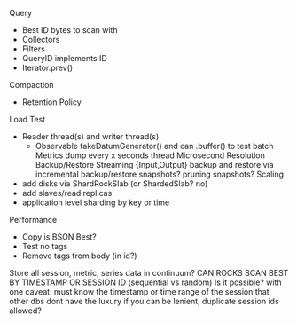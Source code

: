 Query
 - Best ID bytes to scan with
 - Collectors
 - Filters
 - QueryID implements ID
 - Iterator.prev()

Compaction
 - Retention Policy

Load Test
 - Reader thread(s) and writer thread(s)
   - Observable<Datum> fakeDatumGenerator()
    and can .buffer() to test batch
    Metrics dump every x seconds thread
Microsecond Resolution
Backup/Restore
    Streaming {Input,Output} backup and restore via incremental backup/restore
        snapshots? pruning snapshots?
Scaling
 - add disks via ShardRockSlab (or ShardedSlab? no)
 - add slaves/read replicas
 - application level sharding by key or time

Performance
 - Copy is BSON Best?
 - Test no tags
 - Remove tags from body (in id?)

Store all session, metric, series data in continuum?
 CAN ROCKS SCAN BEST BY TIMESTAMP OR SESSION ID (sequential vs random)
 Is it possible?
  with one caveat: must know the timestamp or time range of the session
    that other dbs dont have the luxury
    if you can be lenient, duplicate session ids allowed?
